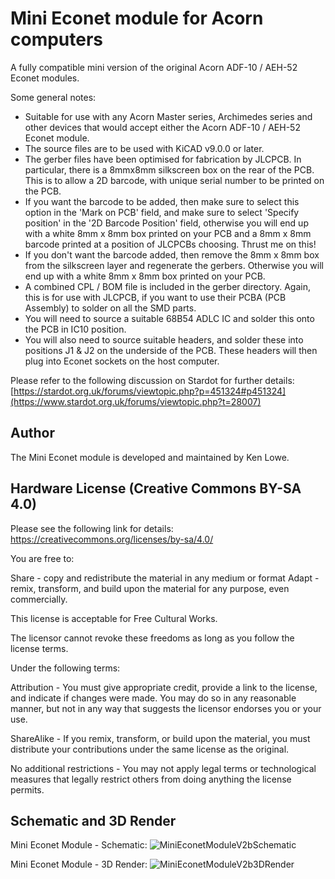 # Mini Econet module for Acorn computers
A fully compatible mini version of the original Acorn ADF-10 / AEH-52 Econet modules.

Some general notes:

* Suitable for use with any Acorn Master series, Archimedes series and other devices that would accept either the Acorn ADF-10 / AEH-52 Econet module.
* The source files are to be used with KiCAD v9.0.0 or later.
* The gerber files have been optimised for fabrication by JLCPCB. In particular, there is a 8mmx8mm silkscreen box on the rear of the PCB. This is to allow a 2D barcode, with unique serial number to be printed on the PCB.
* If you want the barcode to be added, then make sure to select this option in the 'Mark on PCB' field, and make sure to select 'Specify position' in the '2D Barcode Position' field, otherwise you will end up with a white 8mm x 8mm box printed on your PCB and a 8mm x 8mm barcode printed at a position of JLCPCBs choosing. Thrust me on this!
* If you don't want the barcode added, then remove the 8mm x 8mm box from the silkscreen layer and regenerate the gerbers. Otherwise you will end up with a white 8mm x 8mm box printed on your PCB.
* A combined CPL / BOM file is included in the gerber directory. Again, this is for use with JLCPCB, if you want to use their PCBA (PCB Assembly) to solder on all the SMD parts.
* You will need to source a suitable 68B54 ADLC IC and solder this onto the PCB in IC10 position.
* You will also need to source suitable headers, and solder these into positions J1 & J2 on the underside of the PCB. These headers will then plug into Econet sockets on the host computer.

Please refer to the following discussion on Stardot for further details: [https://stardot.org.uk/forums/viewtopic.php?p=451324#p451324](https://www.stardot.org.uk/forums/viewtopic.php?t=28007)

## Author

The Mini Econet module is developed and maintained by Ken Lowe.
    
## Hardware License (Creative Commons BY-SA 4.0)

Please see the following link for details: https://creativecommons.org/licenses/by-sa/4.0/

You are free to:

Share - copy and redistribute the material in any medium or format
Adapt - remix, transform, and build upon the material
for any purpose, even commercially.

This license is acceptable for Free Cultural Works.

The licensor cannot revoke these freedoms as long as you follow the license terms.

Under the following terms:

Attribution - You must give appropriate credit, provide a link to the license, and indicate if changes were made. You may do so in any reasonable manner, but not in any way that suggests the licensor endorses you or your use.

ShareAlike - If you remix, transform, or build upon the material, you must distribute your contributions under the same license as the original.

No additional restrictions - You may not apply legal terms or technological measures that legally restrict others from doing anything the license permits.

## Schematic and 3D Render

Mini Econet Module - Schematic:
![MiniEconetModuleV2bSchematic](https://github.com/user-attachments/assets/817affd1-aa79-4c6b-aef0-8e1f5725b9ad)

Mini Econet Module - 3D Render:
![MiniEconetModuleV2b3DRender](https://github.com/user-attachments/assets/2a483cfa-fdef-4d8f-b5f5-23dfd6931a94)
